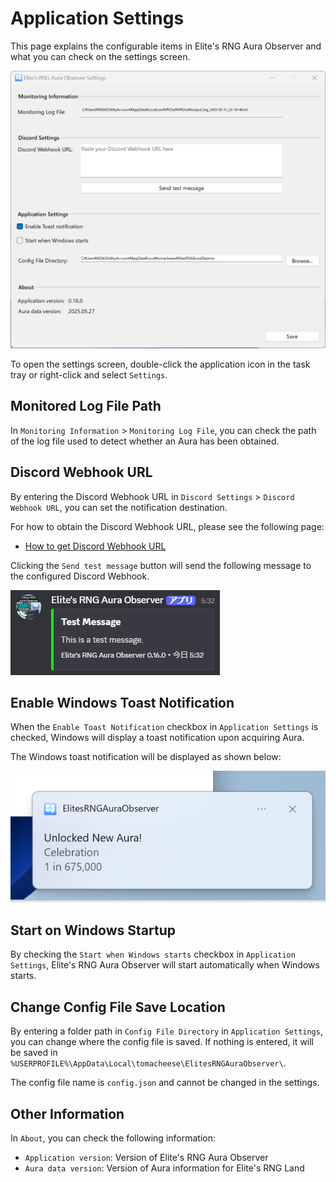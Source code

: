 # Application Settings

This page explains the configurable items in Elite's RNG Aura Observer and what you can check on the settings screen.

![Settings screen of Elite's RNG Aura Observer](/docs/assets/installation/settings-ui.png)

To open the settings screen, double-click the application icon in the task tray or right-click and select `Settings`.

## Monitored Log File Path

In `Monitoring Information` > `Monitoring Log File`, you can check the path of the log file used to detect whether an Aura has been obtained.

## Discord Webhook URL

By entering the Discord Webhook URL in `Discord Settings` > `Discord Webhook URL`, you can set the notification destination.

For how to obtain the Discord Webhook URL, please see the following page:

- [How to get Discord Webhook URL](get-discord-webhook-url.md)

Clicking the `Send test message` button will send the following message to the configured Discord Webhook.

![Example of a test message with Discord Webhook](/docs/assets/installation/discord-test-message.png)

## Enable Windows Toast Notification

When the `Enable Toast Notification` checkbox in `Application Settings` is checked, Windows will display a toast notification upon acquiring Aura.

The Windows toast notification will be displayed as shown below:

![Example of Windows toast notification for Aura acquisition](/docs/assets/installation/unlocked-new-aura-toast.png)

## Start on Windows Startup

By checking the `Start when Windows starts` checkbox in `Application Settings`, Elite's RNG Aura Observer will start automatically when Windows starts.

## Change Config File Save Location

By entering a folder path in `Config File Directory` in `Application Settings`, you can change where the config file is saved. If nothing is entered, it will be saved in `%USERPROFILE%\AppData\Local\tomacheese\ElitesRNGAuraObserver\`.

The config file name is `config.json` and cannot be changed in the settings.

## Other Information

In `About`, you can check the following information:

- `Application version`: Version of Elite's RNG Aura Observer
- `Aura data version`: Version of Aura information for Elite's RNG Land

